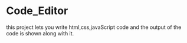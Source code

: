 # Code_Editor
 
this project lets you write html,css,javaScript code and the output of the code is shown along with it.

